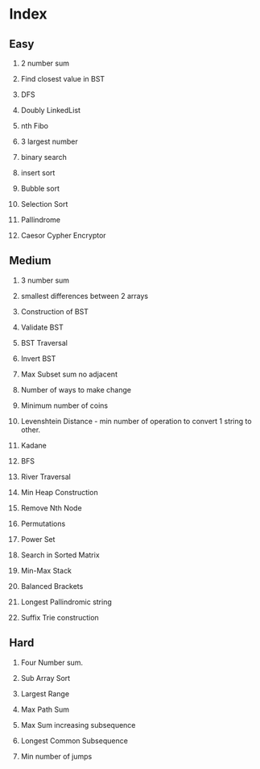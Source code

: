 # Index

## Easy

1. 2 number sum

2. Find closest value in BST

3. DFS

4. Doubly LinkedList

5. nth Fibo

6. 3 largest number

7. binary search

8. insert sort

9. Bubble sort

10. Selection Sort

11. Pallindrome

12. Caesor Cypher Encryptor

## Medium

1. 3 number sum

2. smallest differences between 2 arrays

3. Construction of BST

4. Validate BST

5. BST Traversal

6. Invert BST

7. Max Subset sum no adjacent

8. Number of ways to make change

9. Minimum number of coins

10. Levenshtein Distance - min number of operation to convert 1 string to other.

11. Kadane

12. BFS

13. River Traversal

14. Min Heap Construction

15. Remove Nth Node

16. Permutations

17. Power Set

18. Search in Sorted Matrix

19. Min-Max Stack

20. Balanced Brackets

21. Longest Pallindromic string

22. Suffix Trie construction

## Hard

1. Four Number sum.

2. Sub Array Sort

3. Largest Range

4. Max Path Sum

5. Max Sum increasing subsequence

6. Longest Common Subsequence

7. Min number of jumps
